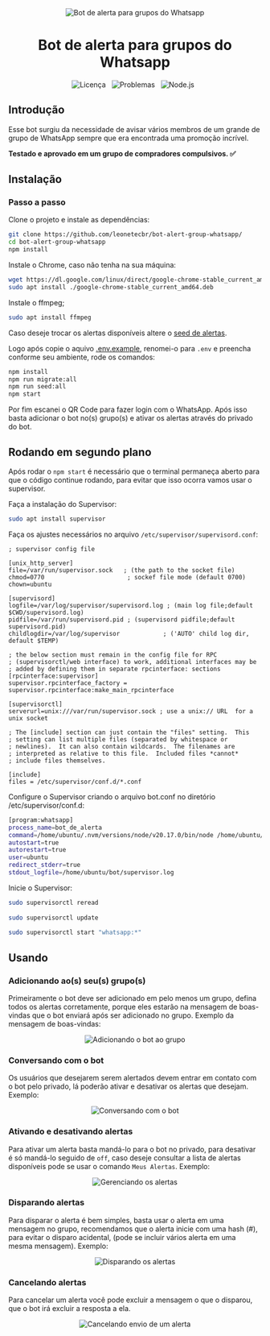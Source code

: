 <div align="center">
    <img src="https://raw.githubusercontent.com/leonetecbr/bot-alert-group-whatsapp/main/resources/logo.png" alt="Bot de alerta para grupos do Whatsapp">
    <h1>Bot de alerta para grupos do Whatsapp</h1>
    <img src="https://img.shields.io/github/license/leonetecbr/bot-alert-group-whatsapp.svg" alt="Licença"/>&nbsp;&nbsp;
    <img src="https://img.shields.io/github/issues/leonetecbr/bot-alert-group-whatsapp.svg" alt="Problemas"/>&nbsp;&nbsp;
    <img src="https://img.shields.io/badge/Node.js-43853D?style=for-the-badge&logo=node.js&logoColor=white" alt="Node.js"/>&nbsp;&nbsp;
</div>

## Introdução

Esse bot surgiu da necessidade de avisar vários membros de um grande de grupo de WhatsApp sempre que era encontrada uma
promoção incrível.

**Testado e aprovado em um grupo de compradores compulsivos. ✅**

## Instalação

### Passo a passo

Clone o projeto e instale as dependências:

```bash
git clone https://github.com/leonetecbr/bot-alert-group-whatsapp/
cd bot-alert-group-whatsapp
npm install
```

Instale o Chrome, caso não tenha na sua máquina:

```bash
wget https://dl.google.com/linux/direct/google-chrome-stable_current_amd64.deb
sudo apt install ./google-chrome-stable_current_amd64.deb
```

Instale o ffmpeg;

```bash
sudo apt install ffmpeg
```

Caso deseje trocar os alertas disponíveis altere o [seed de alertas](https://github.com/leonetecbr/bot-alert-group-whatsapp/blob/main/seeders/20230805152033-alerts.js). 

Logo após copie o aquivo [.env.example](https://github.com/leonetecbr/bot-alert-group-whatsapp/blob/main/.env.example),
renomei-o para ```.env``` e preencha conforme seu ambiente, rode os comandos:

```bash
npm install
npm run migrate:all
npm run seed:all
npm start
```

Por fim escanei o QR Code para fazer login com o WhatsApp. Após isso basta adicionar o bot no(s) grupo(s) e ativar os alertas
através do privado do bot.

## Rodando em segundo plano

Após rodar o `npm start` é necessário que o terminal permaneça aberto para que o código continue rodando, para evitar
que isso ocorra vamos usar o supervisor.

Faça a instalação do Supervisor:

```bash
sudo apt install supervisor
```

Faça os ajustes necessários no arquivo `/etc/supervisor/supervisord.conf`:

```
; supervisor config file

[unix_http_server]
file=/var/run/supervisor.sock   ; (the path to the socket file)
chmod=0770                       ; sockef file mode (default 0700)
chown=ubuntu

[supervisord]
logfile=/var/log/supervisor/supervisord.log ; (main log file;default $CWD/supervisord.log)
pidfile=/var/run/supervisord.pid ; (supervisord pidfile;default supervisord.pid)
childlogdir=/var/log/supervisor            ; ('AUTO' child log dir, default $TEMP)

; the below section must remain in the config file for RPC
; (supervisorctl/web interface) to work, additional interfaces may be
; added by defining them in separate rpcinterface: sections
[rpcinterface:supervisor]
supervisor.rpcinterface_factory = supervisor.rpcinterface:make_main_rpcinterface

[supervisorctl]
serverurl=unix:///var/run/supervisor.sock ; use a unix:// URL  for a unix socket

; The [include] section can just contain the "files" setting.  This
; setting can list multiple files (separated by whitespace or
; newlines).  It can also contain wildcards.  The filenames are
; interpreted as relative to this file.  Included files *cannot*
; include files themselves.

[include]
files = /etc/supervisor/conf.d/*.conf
```

Configure o Supervisor criando o arquivo bot.conf no diretório /etc/supervisor/conf.d:

```bash
[program:whatsapp]
process_name=bot_de_alerta
command=/home/ubuntu/.nvm/versions/node/v20.17.0/bin/node /home/ubuntu/bot/index.js
autostart=true
autorestart=true
user=ubuntu
redirect_stderr=true
stdout_logfile=/home/ubuntu/bot/supervisor.log
```

Inicie o Supervisor:

```bash
sudo supervisorctl reread
 
sudo supervisorctl update
 
sudo supervisorctl start "whatsapp:*"
```

## Usando

### Adicionando ao(s) seu(s) grupo(s)

Primeiramente o bot deve ser adicionado em pelo menos um grupo, defina todos os alertas corretamente, porque eles
estarão na mensagem de boas-vindas que o bot enviará após ser adicionado no grupo. Exemplo da mensagem de boas-vindas:

<p align="center">
   <img src="https://raw.githubusercontent.com/leonetecbr/bot-alert-group-whatsapp/main/result/Adicionando%20ao%20grupo.jpg" alt="Adicionando o bot ao grupo"/>
</p>

### Conversando com o bot

Os usuários que desejarem serem alertados devem entrar em contato com o bot pelo privado, lá poderão
ativar e desativar os alertas que desejam. Exemplo:

<p align="center">
   <img src="https://raw.githubusercontent.com/leonetecbr/bot-alert-group-whatsapp/main/result/Conversando%20com%20o%20bot.jpg" alt="Conversando com o bot"/>
</p>

### Ativando e desativando alertas

Para ativar um alerta basta mandá-lo para o bot no privado, para desativar é só mandá-lo seguido de `off`, caso deseje
consultar a lista de alertas disponíveis pode se usar o comando `Meus Alertas`. Exemplo:

<p align="center">
   <img src="https://raw.githubusercontent.com/leonetecbr/bot-alert-group-whatsapp/main/result/Gerenciando%20os%20alertas.jpg" alt="Gerenciando os alertas"/>
</p>

### Disparando alertas

Para disparar o alerta é bem simples, basta usar o alerta em uma mensagem no grupo, recomendamos que o alerta inicie com
uma hash (#), para evitar o disparo acidental, (pode se incluir vários alerta em uma mesma mensagem). Exemplo:

<p align="center">
   <img src="https://raw.githubusercontent.com/leonetecbr/bot-alert-group-whatsapp/main/result/Lan%C3%A7ando%20alerta%20no%20grupo.jpg" alt="Disparando os alertas"/>
</p>

### Cancelando alertas

Para cancelar um alerta você pode excluir a mensagem o que o disparou, que o bot irá excluir a resposta a ela.

<p align="center">
   <img src="https://raw.githubusercontent.com/leonetecbr/bot-alert-group-whatsapp/main/result/Cancelando%20envio%20de%20um%20alerta.jpg" alt="Cancelando envio de um alerta"/>
</p>
